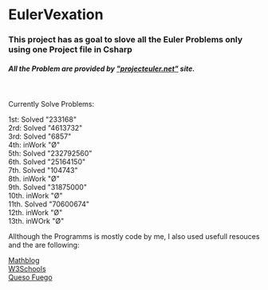 <b><h1>EulerVexation</h1></b>

<h3>This project has as goal to slove all the Euler Problems only using one Project file in Csharp</h3>
<h5>All the Problem are provided by <a href=https://projecteuler.net/archives>"projecteuler.net"</a> site.</h5>
<br>
<p>Currently Solve Problems:</p>
<p>
1st: Solved "233168"<br>
2rd: Solved "4613732"<br>
3rd: Solved "6857"<br>
4th: inWork "&#216"<br>
5th: Solved "232792560"<br>
6th. Solved "25164150"<br>
7th. Solved "104743"<br>
8th. inWork "&#216"<br>
9th. Solved "31875000"<br> 
10th. inWork "&#216"<br>
11th. Solved "70600674"<br>
12th. inWork "&#216"<br>
13th. inWOrk "&#216"<br>
</p>
<p>Allthough the Programms is mostly code by me, I also used usefull resouces and the are following:</p>
<a href=https://www.mathblog.dk/project-euler-solutions/>Mathblog</a><br>
<a href=https://www.w3schools.com/>W3Schools</a><br>
<a href=https://www.youtube.com/channel/UCeT6NdimLKHXlkQgrbcg6XQ>Queso Fuego</a> <br>


